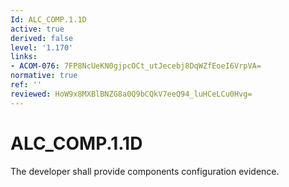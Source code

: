 ```yaml
---
Id: ALC_COMP.1.1D
active: true
derived: false
level: '1.170'
links:
- ACOM-076: 7FP8NcUeKN0gjpcOCt_utJecebj8DqWZfEoeI6VrpVA=
normative: true
ref: ''
reviewed: HoW9x8MXBlBNZG8a0Q9bCQkV7eeQ94_luHCeLCu0Hvg=
---
```


# ALC_COMP.1.1D

The developer shall provide components configuration evidence.